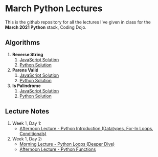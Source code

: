 # March Python Lectures

This is the github repository for all the lectures I've given in class for the **March 2021 Python** stack, Coding Dojo.

## Algorithms
1. **Reverse String**
    1. [JavaScript Solution](https://github.com/narcisolobo/march_python_lectures/blob/main/algos/w1d1_reverseString.js)
    2. [Python Solution](https://github.com/narcisolobo/march_python_lectures/blob/main/algos/w1d1_reverse_string.py)
2. **Parens Valid**
    1. [JavaScript Solution](https://github.com/narcisolobo/march_python_lectures/blob/main/algos/w1d2_parensValid.js)
    2. [Python Solution](https://github.com/narcisolobo/march_python_lectures/blob/main/algos/w1d2_parens_valid.py)
3. **Is Palindrome**
    1. [JavaScript Solution](https://github.com/narcisolobo/march_python_lectures/blob/main/algos/w1d3_isPalindrome.js)
    2. [Python Solution](https://github.com/narcisolobo/march_python_lectures/blob/main/algos/w1d3_is_palidrome.py)

## Lecture Notes
1. Week 1, Day 1:
    - [Afternoon Lecture - Python Introduction (Datatypes, For-In Loops, Conditionals)](https://github.com/narcisolobo/march_python_lectures/blob/main/lectures/w1d1_pm_python_intro.py)
2. Week 1, Day 2:
    - [Morning Lecture - Python Loops (Deeper Dive)](https://github.com/narcisolobo/march_python_lectures/blob/main/lectures/w1d2_am_loops.py)
    - [Afternoon Lecture - Python Functions](https://github.com/narcisolobo/march_python_lectures/blob/main/lectures/w1d2_pm_functions.py)